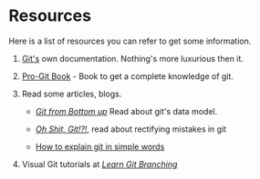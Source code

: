 # Resources

Here is a list of resources you can refer to get some information.

1. [Git's](https://git-scm.com/doc) own documentation. Nothing's more luxurious then it.

2. [Pro-Git Book](https://git-scm.com/book/en/v2) - Book to get a complete knowledge of git.

3. Read some articles, blogs.
   - [*Git from Bottom up*](https://jwiegley.github.io/git-from-the-bottom-up/) Read about git's data model.

   - [*Oh Shit, Git!?!*](https://ohshitgit.com/), read about rectifying mistakes in git

   - [How to explain git in simple words](https://smusamashah.github.io/blog/2017/10/14/explain-git-in-simple-words)

4. Visual Git tutorials at [*Learn Git Branching*](https://learngitbranching.js.org/)
